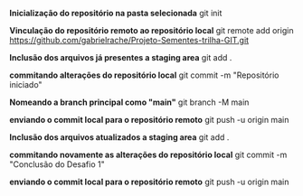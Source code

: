 **Inicialização do repositório na pasta selecionada**
git init

**Vinculação do repositório remoto ao repositório local**
git remote add origin https://github.com/gabrielrache/Projeto-Sementes-trilha-GIT.git

**Inclusão dos arquivos já presentes a staging area**
git add .

**commitando alterações do repositório local**
git commit -m "Repositório iniciado"

**Nomeando a branch principal como "main"**
git branch -M main

**enviando o commit local para o repositório remoto**
git push -u origin main


**Inclusão dos arquivos atualizados a staging area**
git add .

**commitando novamente as alterações do repositório local**
git commit -m "Conclusão do Desafio 1"

**enviando o commit local para o repositório remoto**
git push -u origin main

